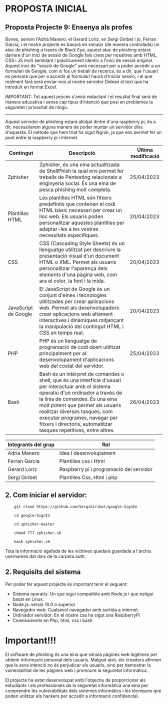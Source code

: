 # PROPOSTA INICIAL

## Proposta Projecte 9: Ensenya als profes

Bones, seríem l'Adriá Manero, el Gerard Loriz, en Sergi Giribet i jo, Ferran Garcia, i el nostre projecte es basarà en simular (de manera controlada) un atac de phishing a través de Black Eye, aquest atac de phishing estarà darrere d'un inici de sessió de Google fals creat per nosaltres amb HTML, CSS i JS molt semblant i pràcticament idèntic a l'inici de sessió original. Aquest inici de "sessió de Google" serà necessari per a poder accedir a un formulari de Google, com si fos un treball de recerca, és a dir, que l'usuari es pensarà que per a accedir al formulari haurà d'iniciar sessió, i el que realment fará será enviar-nos al nostre servidor Debian el text que ha introduït en format Excel.

IMPORTANT: Tot aquest procés s'anirà redactant i el resultat final será de manera educativa i sense cap tipus d’intenció que posi en problemes la seguretat i privacitat de ningú.

---

Aquest servidor de phishing estarà allotjat dintre d'una raspberry pi, és a dir, necessitarem alguna manera de poder muntar un servidor dins d'aquesta. El mètode que hem triat ha sigut Ngrok, ja que ens permet fer un pont entre la raspberry pi i internet.


| Contingut | Descripció | Última modificació |
| --------- | ----------- | -------------------|
| Zphisher | Zphisher, és una eina actualitzada de ShellPhish la qual ens permet fer treballs de Pentesting relacionats a enginyeria social. És una eina de pesca phishing molt completa. | 25/04/2023 |
| Plantillas HTML | Les plantilles HTML són fitxers predefinits que contenen el codi HTML bàsic necessari per crear un lloc web. Els usuaris poden personalitzar aquestes plantilles per adaptar-les a les vostres necessitats específiques. | 20/04/2023 |
| CSS | CSS (Cascading Style Sheets) és un llenguatge utilitzat per descriure la presentació visual d'un document HTML o XML. Permet als usuaris personalitzar l'aparença dels elements d'una pàgina web, com ara el color, la font i la mida. | 20/04/2023 |
| JavaScript de Google | El JavaScript de Google és un conjunt d'eines i tecnologies utilitzades per crear aplicacions web. Permet als desenvolupadors crear aplicacions web altament interactives i dinàmiques mitjançant la manipulació del contingut HTML i CSS en temps real. | 20/04/2023 |
| PHP | PHP és un llenguatge de programació de codi obert utilitzat principalment per al desenvolupament d'aplicacions web del costat del servidor. | 25/04/2023 |
| Bash | Bash és un intèrpret de comandes o shell, que és una interfície d'usuari per interactuar amb el sistema operatiu d'un ordinador a través de la línia de comandes. És una eina molt potent que permet als usuaris realitzar diverses tasques, com executar programes, navegar per fitxers i directoris, automatitzar tasques repetitives, entre altres. | 26/04/2023 |

| Integrants del grup | Rol |
| --------- | --------- |
| Adria Manero | Idea I desenvolupament  |
| Ferran Garcia | Plantilles css i Html |
| Gerard Loriz | Raspberry pi i programació del servidor |
| Sergi Giribet | Plantilles Css, Html i php |

## 2. Com iniciar el servidor:
```
    git clone https://github.com/SergiGiribet/google-SignIn
```
```
    cd google-SignIn
```
```
    cd zphisher-master
```
```
    chmod 777 zphisher.sh
```
```
    bash zphisher.sh
```
Tota la informació agafada de les víctimes quedarà guardada a l'archiu usernames.dat dins de la carpeta auth.
## 2. Requisits del sistema

Per poder fer aquest projecte és important tenir el seguent:

- Sistema operatiu: Un que sigui compatible amb Node.js i que estigui basat en Linux.
- Node.js: versió 10.0 o superior
- Navegador web: Cualsevol navegador amb sortida a internet.
- Ordinador servidor: En el nostre cas ha sigut una RaspberryPi
- Coneixaments en Php, html, css i bash 

# Important!!!


El software de phishing és una eina que simula pàgines web legítimes per obtenir informació personal dels usuaris. Malgrat això, els creadors afirmen que la seva intenció no és perjudicar els usuaris, sinó per demostrar la vulnerabilitat de les pàgines web i promoure la seguretat informàtica.

El projecte ha estat desenvolupat amb l'objectiu de proporcionar als estudiants i als professionals de la seguretat informàtica una eina per comprendre les vulnerabilitats dels sistemes informàtics i les tècniques que poden utilitzar els hackers per accedir a informació confidencial.

